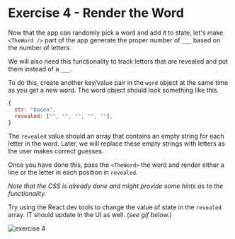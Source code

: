 # Exercise 4 - Render the Word

Now that the app can randomly pick a word and add it to state, let's make `<TheWord />` part of the app generate the proper number of `___` based on the number of letters.

We will also need this functionality to track letters that are revealed and put them instead of a `___`.

To do this, create another key/value pair in the `word` object at the same time as you get a new word. The word object should look something like this.

```js
{
  str: "bacon",
  revealed: ["", "", "", "", ""],
}
```

The `revealed` value should an array that contains an empty string for each letter in the word. Later, we will replace these empty strings with letters as the user makes correct guesses.

Once you have done this, pass the `<TheWord>` the word and render either a line or the letter in each position in `revealed`.

_Note that the CSS is already done and might provide some hints as to the functionality._

Try using the React dev tools to change the value of state in the `revealed` array. IT should update in the UI as well. (_see gif below._)

![exercise 4](../__lecture/assets/ex_4.gif)

